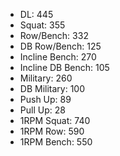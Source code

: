 * DL: 445
*  Squat: 355
*  Row/Bench: 332
*  DB Row/Bench: 125
*  Incline Bench: 270
*  Incline DB Bench: 105
*  Military: 260
*  DB Military: 100
*  Push Up: 89
*  Pull Up: 28
*  1RPM Squat: 740
*  1RPM Row: 590
*  1RPM Bench: 550
